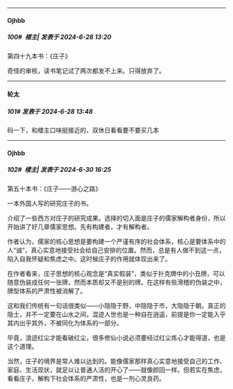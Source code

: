 ﻿
*****

####  Ojhbb  
##### 100#         楼主| 发表于 2024-6-28 13:20

第四十九本书：《庄子》

奇怪的审核，读书笔记试了两次都发不上来。只得放弃了。


*****

####  轮太  
##### 101#       发表于 2024-6-28 13:48

码一下，和楼主口味挺接近的，双休日看看要不要买几本


*****

####  Ojhbb  
##### 102#         楼主| 发表于 2024-6-30 16:25

第五十本书：《庄子——游心之路》

一本外国人写的研究庄子的书。

介绍了一些西方对庄子的研究成果。选择的切入面是庄子的儒家解构者身份，所以开始讲了好几章儒家思想。先有构建者，才有解构者。

作者认为，儒家的核心思想是要构建一个严谨有序的社会体系，核心是要体系中的人“诚”，真心实意地接受社会给自己安排的位置。然而，总是有人做不到这一点，陷入自我怀疑和焦虑之中。这时候庄子的作用就体现出来了。

在作者看来，庄子思想的核心观念是“真实假装”，类似于扑克牌中的小丑牌，可以随意伪装成任何一张牌，然而本质却又不是别的牌。在这样有些滑稽的伪装之中，牌型体系的严肃性被消解了。

这和我们传统有一句话很类似——小隐隐于野，中隐隐于市，大隐隐于朝。真正的隐士，并不一定要在山水之间，混迹人世也是一种自在逍遥，前提是你一定能入乎其内出乎其外，不被同化为体系的一部分。

毕竟，浪迹红尘才能看破红尘，很多修仙小说必须要经过红尘炼心才能得道，也是这个道理。

当然，庄子的境界是常人难以达到的。能像儒家那样真心实意地接受自己的工作、家庭、生活现状，就足以让普通人活的开心了——就像颜回一样。但若实在焦虑，看看庄子，解构下社会体系的严肃性，也是一剂心灵良药。

